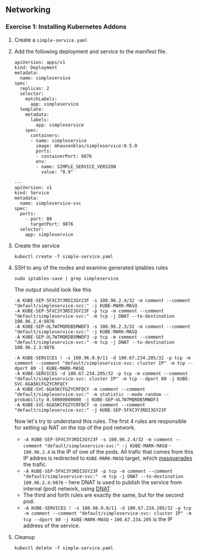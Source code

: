 ## Networking

### Exercise 1: Installing Kubernetes Addons 

1. Create a `simple-service.yaml`

1. Add the following deployment and service to the manifest file.
    ```
    apiVersion: apps/v1
    kind: Deployment
    metadata:
      name: simpleservice
    spec:
      replicas: 2
      selector:
        matchLabels:
          app: simpleservice
      template:
        metadata:
          labels:
            app: simpleservice
        spec:
          containers:
          - name: simpleservice
            image: mhausenblas/simpleservice:0.5.0
            ports:
            - containerPort: 9876
            env:
            - name: SIMPLE_SERVICE_VERSION
              value: "0.9"

    ---
    apiVersion: v1
    kind: Service
    metadata:
      name: simpleservice-svc
    spec:
      ports:
        - port: 80
          targetPort: 9876
      selector:
        app: simpleservice
    ```
    
1. Create the service
    ```
    kubectl create -f simple-service.yaml
    ```
 
1. SSH to any of the nodes and examine generated iptables rules
    ```
    sudo iptables-save | grep simpleservice
    ```
    The output should look like this 
    ```
    -A KUBE-SEP-5FXC3Y3RDI3GY23F -s 100.96.2.4/32 -m comment --comment "default/simpleservice-svc:" -j KUBE-MARK-MASQ
    -A KUBE-SEP-5FXC3Y3RDI3GY23F -p tcp -m comment --comment "default/simpleservice-svc:" -m tcp -j DNAT --to-destination 100.96.2.4:9876
    -A KUBE-SEP-UL7W7MQRDB5MWDF3 -s 100.96.2.3/32 -m comment --comment "default/simpleservice-svc:" -j KUBE-MARK-MASQ
    -A KUBE-SEP-UL7W7MQRDB5MWDF3 -p tcp -m comment --comment "default/simpleservice-svc:" -m tcp -j DNAT --to-destination 100.96.2.3:9876
    
    -A KUBE-SERVICES ! -s 100.96.0.0/11 -d 100.67.234.205/32 -p tcp -m comment --comment "default/simpleservice-svc: cluster IP" -m tcp --dport 80 -j KUBE-MARK-MASQ
    -A KUBE-SERVICES -d 100.67.234.205/32 -p tcp -m comment --comment "default/simpleservice-svc: cluster IP" -m tcp --dport 80 -j KUBE-SVC-6GA5KCFGZYCRFQCY
    -A KUBE-SVC-6GA5KCFGZYCRFQCY -m comment --comment "default/simpleservice-svc:" -m statistic --mode random --probability 0.50000000000 -j KUBE-SEP-UL7W7MQRDB5MWDF3
    -A KUBE-SVC-6GA5KCFGZYCRFQCY -m comment --comment "default/simpleservice-svc:" -j KUBE-SEP-5FXC3Y3RDI3GY23F
    ```

    Now let's try to understand this rules. The first 4 rules are responsible for setting up NAT on the top of the pod network.

    * `-A KUBE-SEP-5FXC3Y3RDI3GY23F -s 100.96.2.4/32 -m comment --comment "default/simpleservice-svc:" -j KUBE-MARK-MASQ` - `100.96.2.4` is the IP of one of the pods. All trafic that comes from this IP addres is redirected to `KUBE-MARK-MASQ` target, which [masquerades](http://www.syrlug.org/contrib/ipmasq.html) the trafic. 
    * `-A KUBE-SEP-5FXC3Y3RDI3GY23F -p tcp -m comment --comment "default/simpleservice-svc:" -m tcp -j DNAT --to-destination 100.96.2.4:9876` - here DNAT is used to publish the service from internal (pod) network, using [DNAT](http://linux-ip.net/html/nat-dnat.html)
    * The third and forth rules are exactly the same, but for the second pod.
    * `-A KUBE-SERVICES ! -s 100.96.0.0/11 -d 100.67.234.205/32 -p tcp -m comment --comment "default/simpleservice-svc: cluster IP" -m tcp --dport 80 -j KUBE-MARK-MASQ` - `100.67.234.205` is the IP address of the service. 
    

1. Cleanup
    ```
    kubectl delete -f simple-service.yaml
    ```
